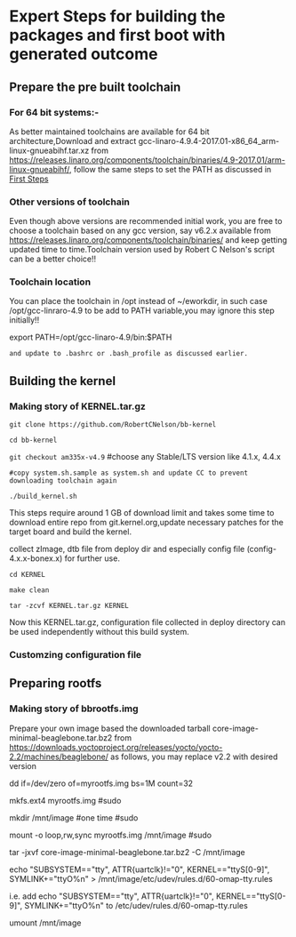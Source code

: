 # Expert Steps for building the packages and first boot with generated outcome

## Prepare the pre built toolchain

### For 64 bit systems:-
As better maintained toolchains are available for 64 bit architecture,Download and extract gcc-linaro-4.9.4-2017.01-x86_64_arm-linux-gnueabihf.tar.xz from https://releases.linaro.org/components/toolchain/binaries/4.9-2017.01/arm-linux-gnueabihf/, follow the same steps to set the PATH as discussed in [First Steps](01-simple.md)
 
### Other versions of toolchain
Even though above versions are recommended initial work, you are free to choose a toolchain based on any gcc version, say v6.2.x available from https://releases.linaro.org/components/toolchain/binaries/ and keep getting updated time to time.Toolchain version used by Robert C Nelson's script can be a better choice!!

### Toolchain location
  You can place the toolchain in /opt instead of ~/eworkdir, in such case /opt/gcc-linraro-4.9 to be add to PATH variable,you may ignore this step initially!!

   export PATH=/opt/gcc-linaro-4.9/bin:$PATH

    and update to .bashrc or .bash_profile as discussed earlier.
    
## Building the kernel

### Making story of KERNEL.tar.gz

`git clone https://github.com/RobertCNelson/bb-kernel`

`cd bb-kernel`

`git checkout am335x-v4.9`   #choose any Stable/LTS version like 4.1.x, 4.4.x 

`#copy system.sh.sample as system.sh and update CC to prevent downloading toolchain again`

`./build_kernel.sh`

This steps require around 1 GB of download limit and takes some time to download entire repo from git.kernel.org,update necessary patches for the target board and build the kernel.

collect zImage, dtb file from deploy dir and especially config file (config-4.x.x-bonex.x) for further use.

`cd KERNEL`

`make clean`

`tar -zcvf KERNEL.tar.gz KERNEL`

Now this KERNEL.tar.gz, configuration file collected in deploy directory can be used independently without this build system.

### Customzing configuration file


## Preparing rootfs

### Making story of bbrootfs.img

Prepare your own image based the downloaded tarball core-image-minimal-beaglebone.tar.bz2 from https://downloads.yoctoproject.org/releases/yocto/yocto-2.2/machines/beaglebone/ as follows, you may replace v2.2 with desired version

dd if=/dev/zero of=myrootfs.img bs=1M count=32

mkfs.ext4 myrootfs.img                           #sudo

mkdir /mnt/image        #one time                #sudo

mount -o loop,rw,sync myrootfs.img /mnt/image    #sudo

tar -jxvf core-image-minimal-beaglebone.tar.bz2 -C /mnt/image

echo "SUBSYSTEM=="tty", ATTR{uartclk}!="0", KERNEL=="ttyS[0-9]", SYMLINK+="ttyO%n" > /mnt/image/etc/udev/rules.d/60-omap-tty.rules

i.e. add echo "SUBSYSTEM=="tty", ATTR{uartclk}!="0", KERNEL=="ttyS[0-9]", SYMLINK+="ttyO%n" to /etc/udev/rules.d/60-omap-tty.rules 

umount /mnt/image

